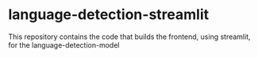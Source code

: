 # language-detection-streamlit
This repository contains the code that builds the frontend, using streamlit, for the language-detection-model
